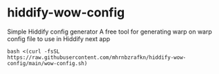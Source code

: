 # hiddify-wow-config
Simple Hiddify config generator
A free tool for generating warp on warp config file to use in Hiddify next app

```
bash <(curl -fsSL https://raw.githubusercontent.com/mhrnbzrafkn/hiddify-wow-config/main/wow-config.sh)
```